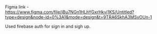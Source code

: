 Figma link - https://www.figma.com/file/jBu7NGn1HLhYGxrHkvj1KS/Untitled?type=design&node-id=0%3A1&mode=design&t=9TRA6SkhA3MSvOUn-1


Used firebase auth for sign in and sigh up.
